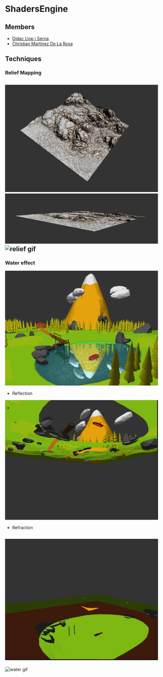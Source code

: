 # ShadersEngine

## Members
* [Dídac Llop i Serna](https://github.com/didaclis)
* [Christian Martínez De La Rosa](https://github.com/christt105)

## Techniques
### Relief Mapping
![ReliefFinal](https://raw.githubusercontent.com/christt105/ShadersEngine/main/docs/reliefFinalRender.png)
![side view](https://raw.githubusercontent.com/christt105/ShadersEngine/main/docs/reliefSideView.png)
![relief gif](https://github.com/christt105/ShadersEngine/blob/main/docs/reliefAnimation.gif?raw=true)
---
### Water effect
![water final render](https://github.com/christt105/ShadersEngine/blob/main/docs/waterFinalRender.png?raw=true)
* Reflection

![reflection texture](https://github.com/christt105/ShadersEngine/blob/main/docs/waterReflection.png?raw=true)

* Refraction

![refraction](https://github.com/christt105/ShadersEngine/blob/main/docs/waterRefraction.png?raw=true)
---
![water gif](https://github.com/christt105/ShadersEngine/blob/main/docs/waterAnimation.gif?raw=true)
